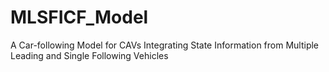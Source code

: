 # MLSFICF_Model
A Car-following Model for CAVs Integrating State Information from Multiple Leading and Single Following Vehicles
